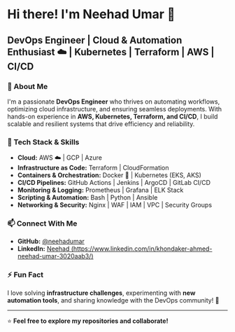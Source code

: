 # Hi there! I'm Neehad Umar 🚀

## DevOps Engineer | Cloud & Automation Enthusiast ☁️ | Kubernetes | Terraform | AWS | CI/CD

### 🌟 About Me
I'm a passionate **DevOps Engineer** who thrives on automating workflows, optimizing cloud infrastructure, and ensuring seamless deployments. With hands-on experience in **AWS, Kubernetes, Terraform, and CI/CD**, I build scalable and resilient systems that drive efficiency and reliability.

### 🔧 Tech Stack & Skills
- **Cloud:** AWS ☁️ | GCP | Azure
- **Infrastructure as Code:** Terraform | CloudFormation
- **Containers & Orchestration:** Docker 🐳 | Kubernetes (EKS, AKS)
- **CI/CD Pipelines:** GitHub Actions | Jenkins | ArgoCD | GitLab CI/CD
- **Monitoring & Logging:** Prometheus | Grafana | ELK Stack
- **Scripting & Automation:** Bash | Python | Ansible
- **Networking & Security:** Nginx | WAF | IAM | VPC | Security Groups

### 📫 Connect With Me
- **GitHub:** [@neehadumar](https://github.com/neehadumar)
- **LinkedIn:** [Neehad (https://www.linkedin.com/in/khondaker-ahmed-neehad-umar-3020aab3/)](#)

### ⚡ Fun Fact
I love solving **infrastructure challenges**, experimenting with **new automation tools**, and sharing knowledge with the DevOps community! 🚀

---
⭐ **Feel free to explore my repositories and collaborate!**

